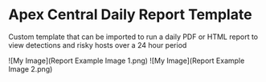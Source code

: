 # Apex Central Daily Report Template
Custom template that can be imported to run a daily PDF or HTML report to view detections and risky hosts over a 24 hour period

![My Image](Report Example Image 1.png)
![My Image](Report Example Image 2.png)
